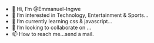 - 👋 Hi, I’m @Emmanuel-Ingwe
- 👀 I’m interested in Technology, Entertainment & Sports...
- 🌱 I’m currently learning css & javascript...
- 💞️ I’m looking to collaborate on ...
- 📫 How to reach me...send a mail.

<!---
Emmanuel-Ingwe/Emmanuel-Ingwe is a ✨ special ✨ repository because its `README.md` (this file) appears on your GitHub profile.
You can click the Preview link to take a look at your changes.
--->
